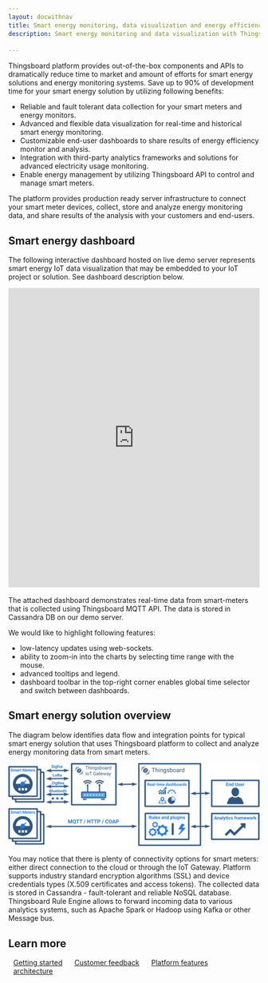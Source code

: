 ```yaml
---
layout: docwithnav
title: Smart energy monitoring, data visualization and energy efficiency analysis
description: Smart energy monitoring and data visualization with Thingsboard IoT Platform

---
```


Thingsboard platform provides out-of-the-box components and APIs to dramatically reduce time to market and amount of efforts for smart energy solutions and energy monitoring systems.
Save up to 90% of development time for your smart energy solution by utilizing following benefits:
 
 - Reliable and fault tolerant data collection for your smart meters and energy monitors.
 - Advanced and flexible data visualization for real-time and historical smart energy monitoring.
 - Customizable end-user dashboards to share results of energy efficiency monitor and analysis.
 - Integration with third-party analytics frameworks and solutions for advanced electricity usage monitoring.
 - Enable energy management by utilizing Thingsboard API to control and manage smart meters.

The platform provides production ready server infrastructure to connect your smart meter devices, collect, store and analyze energy monitoring data, and share results of the analysis with your customers and end-users.

## Smart energy dashboard

The following interactive dashboard hosted on live demo server represents smart energy IoT data visualization that may be embedded to your IoT project or solution. See dashboard description below.

<iframe id="demoFrame" src="https://demo.thingsboard.io/demo?dashboardId=e5e72680-0eda-11e7-942c-bb0136cc33d0&source=docs" frameborder="0" height="600px" width="100%"></iframe>

The attached dashboard demonstrates real-time data from smart-meters that is collected using Thingsboard MQTT API. The data is stored in Cassandra DB on our demo server.

We would like to highlight following features:

 - low-latency updates using web-sockets.
 - ability to zoom-in into the charts by selecting time range with the mouse.
 - advanced tooltips and legend.
 - dashboard toolbar in the top-right corner enables global time selector and switch between dashboards.

## Smart energy solution overview
 
The diagram below identifies data flow and integration points for typical smart energy solution that uses Thingsboard platform to collect and analyze energy monitoring data from smart meters.

![Smart energy solution diagram](/images/iot-use-cases/smart-energy-monitoring.svg)

You may notice that there is plenty of connectivity options for smart meters: either direct connection to the cloud or through the IoT Gateway.
Platform supports industry standard encryption algorithms (SSL) and device credentials types (X.509 certificates and access tokens).
The collected data is stored in Cassandra - fault-tolerant and reliable NoSQL database. 
Thingsboard Rule Engine allows to forward incoming data to various analytics systems, such as Apache Spark or Hadoop using Kafka or other Message bus.  

## Learn more

<a style="margin: 10px;" href="/docs/getting-started-guides/helloworld/" class="button">Getting started</a>
<a style="margin: 10px;" href="/docs/feedback/" class="button">Customer feedback</a>
<a style="margin: 10px;" href="/docs/#platform-features" class="button">Platform features</a>
<a style="margin: 10px;" href="/docs/reference/architecture/" class="button">architecture</a>